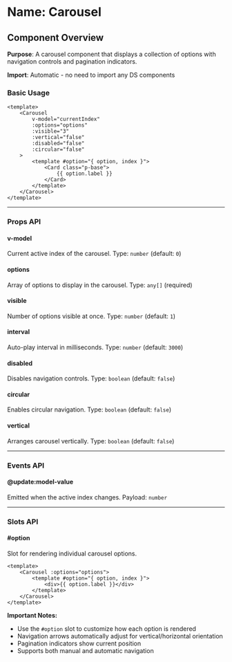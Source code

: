# Name: Carousel
## Component Overview

**Purpose**: A carousel component that displays a collection of options with navigation controls and pagination indicators.

**Import**: Automatic - no need to import any DS components

### Basic Usage

```vue
<template>
    <Carousel 
        v-model="currentIndex"
        :options="options"
        :visible="3"
        :vertical="false"
        :disabled="false"
        :circular="false"
    >
        <template #option="{ option, index }">
            <Card class="p-base">
                {{ option.label }}
            </Card>
        </template>
    </Carousel>
</template>
```

---

### Props API

#### v-model
Current active index of the carousel. Type: `number` (default: `0`)

#### options
Array of options to display in the carousel. Type: `any[]` (required)

#### visible
Number of options visible at once. Type: `number` (default: `1`)

#### interval
Auto-play interval in milliseconds. Type: `number` (default: `3000`)

#### disabled
Disables navigation controls. Type: `boolean` (default: `false`)

#### circular
Enables circular navigation. Type: `boolean` (default: `false`)

#### vertical
Arranges carousel vertically. Type: `boolean` (default: `false`)

---

### Events API

#### @update:model-value
Emitted when the active index changes. Payload: `number`

---

### Slots API

#### #option
Slot for rendering individual carousel options.

```vue
<template>
    <Carousel :options="options">
        <template #option="{ option, index }">
            <div>{{ option.label }}</div>
        </template>
    </Carousel>
</template>
```

**Important Notes:**
- Use the `#option` slot to customize how each option is rendered
- Navigation arrows automatically adjust for vertical/horizontal orientation
- Pagination indicators show current position
- Supports both manual and automatic navigation